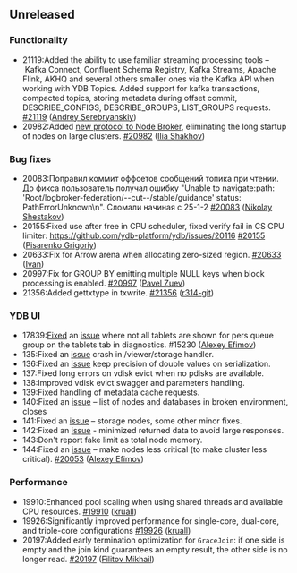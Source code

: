 ## Unreleased

### Functionality

* 21119:Added the ability to use familiar streaming processing tools – Kafka Connect, Confluent Schema Registry, Kafka Streams, Apache Flink, AKHQ and several others smaller ones via the Kafka API when working with YDB Topics. Added support for kafka transactions, compacted topics, storing metadata during offset commit, DESCRIBE_CONFIGS, DESCRIBE_GROUPS, LIST_GROUPS requests. [#21119](https://github.com/ydb-platform/ydb/pull/21119) ([Andrey Serebryanskiy](https://github.com/a-serebryanskiy))
* 20982:Added [new protocol to Node Broker](https://github.com/ydb-platform/ydb/issues/11064), eliminating the long startup of nodes on large clusters.  [#20982](https://github.com/ydb-platform/ydb/pull/20982) ([Ilia Shakhov](https://github.com/pixcc))

### Bug fixes

* 20083:Поправил коммит оффсетов сообщений топика при чтении. До фикса пользователь получал ошибку "Unable to navigate:path: 'Root/logbroker-federation/--cut--/stable/guidance' status: PathErrorUnknown\n". Сломали начиная с 25-1-2 [#20083](https://github.com/ydb-platform/ydb/pull/20083) ([Nikolay Shestakov](https://github.com/nshestakov))
* 20155:Fixed use after free in CPU scheduler, fixed verify fail in CS CPU limiter: https://github.com/ydb-platform/ydb/issues/20116 [#20155](https://github.com/ydb-platform/ydb/pull/20155) ([Pisarenko Grigoriy](https://github.com/GrigoriyPA))
* 20633:Fix for Arrow arena when allocating zero-sized region. [#20633](https://github.com/ydb-platform/ydb/pull/20633) ([Ivan](https://github.com/abyss7))
* 20997:Fix for GROUP BY emitting multiple NULL keys when block processing is enabled. [#20997](https://github.com/ydb-platform/ydb/pull/20997) ([Pavel Zuev](https://github.com/pzuev))
* 21356:Added gettxtype in txwrite. [#21356](https://github.com/ydb-platform/ydb/pull/21356) ([r314-git](https://github.com/r314-git))

### YDB UI

* 17839:[Fixed](https://github.com/ydb-platform/ydb/pull/17839) an [issue](https://github.com/ydb-platform/ydb-embedded-ui/issues/18615) where not all tablets are shown for pers queue group on the tablets tab in diagnostics. #15230 ([Alexey Efimov](https://github.com/adameat))
* 135:Fixed an [issue](https://github.com/ydb-platform/ydb/issues/17813) crash in /viewer/storage handler.
* 136:Fixed an [issue](https://github.com/ydb-platform/ydb-embedded-ui/issues/2164) keep precision of double values on serialization.
* 137:Fixed long errors on vdisk evict when no pdisks are available.
* 138:Improved vdisk evict swagger and parameters handling.
* 139:Fixed handling of metadata cache requests.
* 140:Fixed an [issue](https://github.com/ydb-platform/ydb/issues/16477) – list of nodes and databases in broken environment, closes 
* 141:Fixed an [issue](https://github.com/ydb-platform/ydb/issues/18735) – storage nodes, some other minor fixes.
* 142:Fixed an [issue](https://github.com/ydb-platform/ydb/issues/19810) - minimized returned data to avoid large responses.
* 143:Don't report fake limit as total node memory.
* 144:Fixed an [issue](https://github.com/ydb-platform/ydb/issues/19676) – make nodes less critical (to make cluster less critical). [#20053](https://github.com/ydb-platform/ydb/pull/20053) ([Alexey Efimov](https://github.com/adameat))


### Performance

* 19910:Enhanced pool scaling when using shared threads and available CPU resources. [#19910](https://github.com/ydb-platform/ydb/pull/19910) ([kruall](https://github.com/kruall))
* 19926:Significantly improved performance for single-core, dual-core, and triple-core configurations [#19926](https://github.com/ydb-platform/ydb/pull/19926) ([kruall](https://github.com/kruall))
* 20197:Added early termination optimization for `GraceJoin`: if one side is empty and the join kind guarantees an empty result, the other side is no longer read. [#20197](https://github.com/ydb-platform/ydb/pull/20197) ([Filitov Mikhail](https://github.com/lll-phill-lll))
